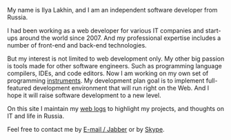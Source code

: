 My name is Ilya Lakhin, and I am an independent software developer from Russia.

I had been working as a web developer for various IT companies and start-ups
around the world since 2007. And my professional expertise includes a number of
front-end and back-end technologies.

But my interest is not limited to web development only. My other big passion
is tools made for other software engineers. Such as programming language
compilers, IDEs, and code editors. Now I am working on my own set of programming
[instruments](/projects/). My development plan goal is to implement
full-featured development environment that will run right on the Web. And I hope
it will raise software development to a new level.

On this site I maintain my [web logs](/blog/) to highlight my projects, and
thoughts on IT and life in Russia.

Feel free to contact me by [E-mail / Jabber](mailto:eliah.lakhin@gmail.com) or
by [Skype](skype:eliah.lakhin).